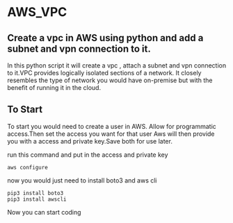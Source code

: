 # AWS_VPC

## Create a vpc in AWS using python and add a subnet and vpn connection to it.

In this python script it will create a vpc , attach a subnet and vpn connection to it.VPC provides logically isolated sections of a network.
It closely resembles the type of network you would have on-premise but with the benefit of running it in the cloud.

## To Start
To start you would need to create a user in AWS. Allow for programmatic access.Then set the access you want for that user 
Aws will then provide you with a access and private key.Save both for use later. 

run this command and put in the access and private key 

```
aws configure 

```
now you would just need to install boto3 and aws cli

```
pip3 install boto3 
pip3 install awscli

``` 

Now you can start coding 




